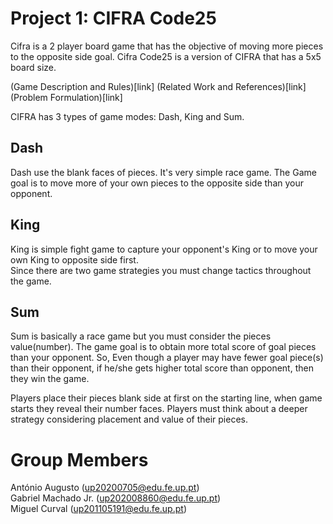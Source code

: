 # Project 1: CIFRA Code25 

Cifra is a 2 player board game that has the objective of moving more pieces to the opposite side goal.
Cifra Code25 is a version of CIFRA that has a 5x5 board size.

(Game Description and Rules)[link]
(Related Work and References)[link]
(Problem Formulation)[link]

CIFRA has 3 types of game modes: Dash, King and Sum.

## Dash

Dash use the blank faces of pieces. 
It's very simple race game. The Game goal is to move more of your own pieces to the opposite side than your opponent. 

## King

King is simple fight game to capture your opponent's King or to move your own King to opposite side first.  
Since there are two game strategies you must change tactics throughout the game.

## Sum

Sum is basically a race game but you must consider the pieces value(number). The game goal is to obtain more total score of goal pieces than your opponent. So, Even though a player may have fewer goal piece(s) than their opponent, if he/she gets higher total score than opponent, then they win the game.

Players place their pieces blank side at first on the starting line, when game starts they reveal their number faces. Players must think about a deeper strategy considering placement and value of their pieces.

# Group Members

António Augusto (up20200705@edu.fe.up.pt) <br>
Gabriel Machado Jr. (up202008860@edu.fe.up.pt) <br>
Miguel Curval (up201105191@edu.fe.up.pt)
